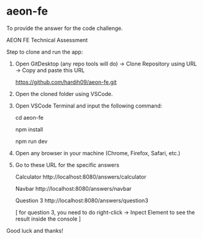 # aeon-fe
To provide the answer for the code challenge.

AEON FE Technical Assessment

Step to clone and run the app:

1. Open GitDesktop (any repo tools will do) -> Clone Repository using URL -> Copy and paste this URL

    https://github.com/hardih09/aeon-fe.git

2. Open the cloned folder using VSCode.
3. Open VSCode Terminal and input the following command:

    cd aeon-fe

    npm install

    npm run dev

4. Open any browser in your machine (Chrome, Firefox, Safari, etc.)
5. Go to these URL for the specific answers

    Calculator
    http://localhost:8080/answers/calculator

    Navbar
    http://localhost:8080/answers/navbar

    Question 3
    http://localhost:8080/answers/question3

    [ for question 3, you need to do right-click -> Inpect Element to see the result inside the console ]

Good luck and thanks!